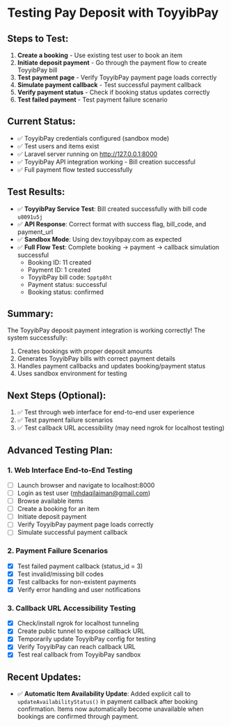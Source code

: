 # Testing Pay Deposit with ToyyibPay

## Steps to Test:
1. **Create a booking** - Use existing test user to book an item
2. **Initiate deposit payment** - Go through the payment flow to create ToyyibPay bill
3. **Test payment page** - Verify ToyyibPay payment page loads correctly
4. **Simulate payment callback** - Test successful payment callback
5. **Verify payment status** - Check if booking status updates correctly
6. **Test failed payment** - Test payment failure scenario

## Current Status:
- ✅ ToyyibPay credentials configured (sandbox mode)
- ✅ Test users and items exist
- ✅ Laravel server running on http://127.0.0.1:8000
- ✅ ToyyibPay API integration working - Bill creation successful
- ✅ Full payment flow tested successfully

## Test Results:
- ✅ **ToyyibPay Service Test**: Bill created successfully with bill code `u8091u5j`
- ✅ **API Response**: Correct format with success flag, bill_code, and payment_url
- ✅ **Sandbox Mode**: Using dev.toyyibpay.com as expected
- ✅ **Full Flow Test**: Complete booking → payment → callback simulation successful
  - Booking ID: 11 created
  - Payment ID: 1 created
  - ToyyibPay bill code: `5pptp8ht`
  - Payment status: successful
  - Booking status: confirmed

## Summary:
The ToyyibPay deposit payment integration is working correctly! The system successfully:
1. Creates bookings with proper deposit amounts
2. Generates ToyyibPay bills with correct payment details
3. Handles payment callbacks and updates booking/payment status
4. Uses sandbox environment for testing

## Next Steps (Optional):
1. ✅ Test through web interface for end-to-end user experience
2. ✅ Test payment failure scenarios
3. ✅ Test callback URL accessibility (may need ngrok for localhost testing)

## Advanced Testing Plan:
### 1. Web Interface End-to-End Testing
- [ ] Launch browser and navigate to localhost:8000
- [ ] Login as test user (mhdaqilaiman@gmail.com)
- [ ] Browse available items
- [ ] Create a booking for an item
- [ ] Initiate deposit payment
- [ ] Verify ToyyibPay payment page loads correctly
- [ ] Simulate successful payment callback

### 2. Payment Failure Scenarios
- [x] Test failed payment callback (status_id = 3)
- [x] Test invalid/missing bill codes
- [x] Test callbacks for non-existent payments
- [x] Verify error handling and user notifications

### 3. Callback URL Accessibility Testing
- [x] Check/install ngrok for localhost tunneling
- [x] Create public tunnel to expose callback URL
- [x] Temporarily update ToyyibPay config for testing
- [x] Verify ToyyibPay can reach callback URL
- [x] Test real callback from ToyyibPay sandbox

## Recent Updates:
- ✅ **Automatic Item Availability Update**: Added explicit call to `updateAvailabilityStatus()` in payment callback after booking confirmation. Items now automatically become unavailable when bookings are confirmed through payment.
